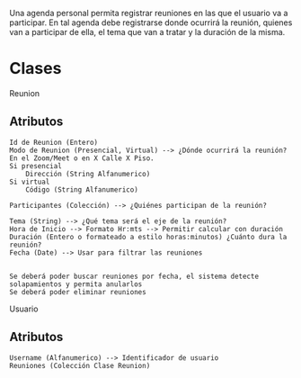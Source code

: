 Una agenda personal permita registrar reuniones en las que el usuario va a participar.
En tal agenda debe registrarse donde ocurrirá la reunión, quienes van a participar de ella, el tema que van a tratar y la duración de la misma.

# Clases
Reunion
## Atributos
    Id de Reunion (Entero)
    Modo de Reunion (Presencial, Virtual) --> ¿Dónde ocurrirá la reunión? En el Zoom/Meet o en X Calle X Piso.
    Si presencial 
        Dirección (String Alfanumerico) 
    Si virtual
        Código (String Alfanumerico)

    Participantes (Colección) --> ¿Quiénes participan de la reunión?

    Tema (String) --> ¿Qué tema será el eje de la reunión?
    Hora de Inicio --> Formato Hr:mts --> Permitir calcular con duración
    Duración (Entero o formateado a estilo horas:minutos) ¿Cuánto dura la reunión?
    Fecha (Date) --> Usar para filtrar las reuniones
    

    Se deberá poder buscar reuniones por fecha, el sistema detecte solapamientos y permita anularlos
    Se deberá poder eliminar reuniones

Usuario
## Atributos
    Username (Alfanumerico) --> Identificador de usuario
    Reuniones (Colección Clase Reunion)
    


